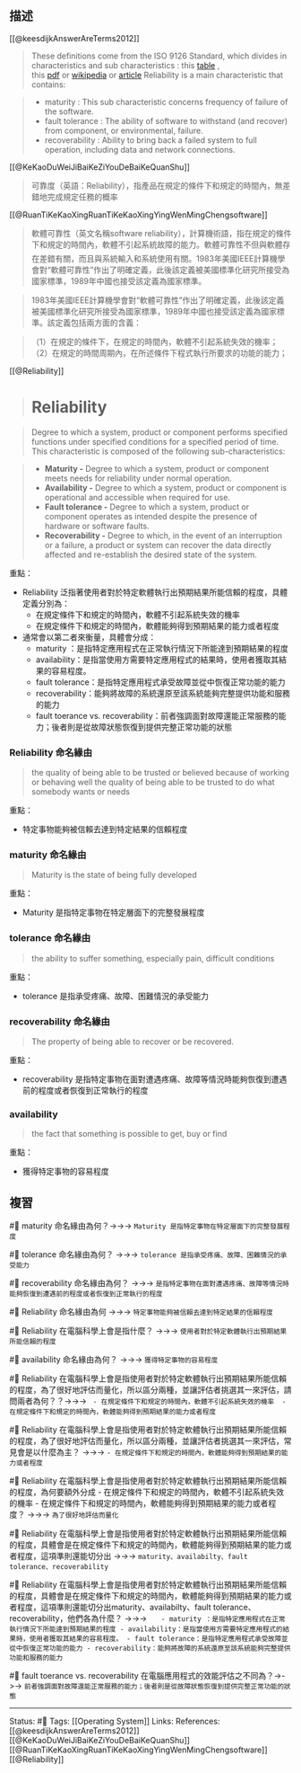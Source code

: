 
## 描述

[[@keesdijkAnswerAreTerms2012]]
> These definitions come from the ISO 9126 Standard, which divides in characteristics and sub characteristics : this [table](http://www.sqa.net/iso9126.html) , this [pdf](http://www.essi.upc.edu/~webgessi/publicacions/SMEF%2704-ISO-QualityModels.pdf) or [wikipedia](http://en.wikipedia.org/wiki/ISO/IEC_9126) or [article](http://mileiko.com/requirements-types/non-functional-requirements/)
> Reliability is a main characteristic that contains:

> -   maturity : This sub characteristic concerns frequency of failure of the software.
> -   fault tolerance : The ability of software to withstand (and recover) from component, or environmental, failure.
> -   recoverability : Ability to bring back a failed system to full operation, including data and network connections.

[[@KeKaoDuWeiJiBaiKeZiYouDeBaiKeQuanShu]]
> 可靠度（英語：Reliability），指產品在規定的條件下和規定的時間內，無差錯地完成規定任務的概率

[[@RuanTiKeKaoXingRuanTiKeKaoXingYingWenMingChengsoftware]]
> 軟體可靠性（英文名稱software reliability），計算機術語，指在規定的條件下和規定的時間內，軟體不引起系統故障的能力。軟體可靠性不但與軟體存在差錯有關，而且與系統輸入和系統使用有關。1983年美國IEEE計算機學會對“軟體可靠性”作出了明確定義，此後該定義被美國標準化研究所接受為國家標準，1989年中國也接受該定義為國家標準。



> 1983年美國IEEE計算機學會對“軟體可靠性”作出了明確定義，此後該定義被美國標準化研究所接受為國家標準，1989年中國也接受該定義為國家標準。該定義包括兩方面的含義：

> （1）在規定的條件下，在規定的時間內，軟體不引起系統失效的機率；
> （2）在規定的時間周期內，在所述條件下程式執行所要求的功能的能力；

[[@Reliability]]
> # Reliability

> Degree to which a system, product or component performs specified functions under specified conditions for a specified period of time. This characteristic is composed of the following sub-characteristics:

> -   **Maturity -** Degree to which a system, product or component meets needs for reliability under normal operation.
>-   **Availability -** Degree to which a system, product or component is operational and accessible when required for use.
>-   **Fault tolerance -** Degree to which a system, product or component operates as intended despite the presence of hardware or software faults.
>-   **Recoverability -** Degree to which, in the event of an interruption or a failure, a product or system can recover the data directly affected and re-establish the desired state of the system.




重點：
- Reliability 泛指著使用者對於特定軟體執行出預期結果所能信賴的程度，具體定義分別為：
	- 在規定條件下和規定的時間內，軟體不引起系統失效的機率 
	- 在規定條件下和規定的時間內，軟體能夠得到預期結果的能力或者程度
- 通常會以第二者來衡量，具體會分成：
	- maturity ：是指特定應用程式在正常執行情況下所能達到預期結果的程度
	- availability：是指當使用方需要特定應用程式的結果時，使用者獲取其結果的容易程度。
	- fault tolerance：是指特定應用程式承受故障並從中恢復正常功能的能力
	- recoverability：能夠將故障的系統還原至該系統能夠完整提供功能和服務的能力
	- fault toerance vs. recoverability：前者強調面對故障還能正常服務的能力；後者則是從故障狀態恢復到提供完整正常功能的狀態
### Reliability 命名緣由

> the quality of being able to be trusted or believed because of working or behaving well 
> the quality of being able to be trusted to do what somebody wants or needs


重點：
- 特定事物能夠被信賴去達到特定結果的信賴程度

### maturity 命名緣由

> Maturity is the state of being fully developed

重點：
- Maturity 是指特定事物在特定層面下的完整發展程度

### tolerance 命名緣由

> the ability to suffer something, especially pain, difficult conditions

重點：
- tolerance 是指承受疼痛、故障、困難情況的承受能力


### recoverability 命名緣由

> The property of being able to recover or be recovered.

重點：
- recoverability 是指特定事物在面對遭遇疼痛、故障等情況時能夠恢復到遭遇前的程度或者恢復到正常執行的程度


### availability

> the fact that something is possible to get, buy or find

重點：
- 獲得特定事物的容易程度

## 複習

#🧠 maturity 命名緣由為何？->->-> `Maturity 是指特定事物在特定層面下的完整發展程度`
<!--SR:!2023-01-29,22,250-->

#🧠 tolerance 命名緣由為何？ ->->-> `tolerance 是指承受疼痛、故障、困難情況的承受能力`
<!--SR:!2023-01-25,18,250-->

#🧠 recoverability 命名緣由為何？ ->->-> `是指特定事物在面對遭遇疼痛、故障等情況時能夠恢復到遭遇前的程度或者恢復到正常執行的程度`
<!--SR:!2023-02-03,26,250-->

#🧠 Reliability 命名緣由為何 ->->-> `特定事物能夠被信賴去達到特定結果的信賴程度`
<!--SR:!2023-01-19,8,230-->

#🧠 Reliability 在電腦科學上會是指什麼？ ->->-> `使用者對於特定軟體執行出預期結果所能信賴的程度`
<!--SR:!2023-02-05,27,250-->

#🧠 availability 命名緣由為何？ ->->-> `獲得特定事物的容易程度`
<!--SR:!2023-01-29,15,230-->


#🧠 Reliability 在電腦科學上會是指使用者對於特定軟體執行出預期結果所能信賴的程度，為了很好地評估而量化，所以區分兩種，並讓評估者挑選其一來評估，請問兩者為何？？->->-> `	- 在規定條件下和規定的時間內，軟體不引起系統失效的機率  - 在規定條件下和規定的時間內，軟體能夠得到預期結果的能力或者程度`
<!--SR:!2023-01-24,11,230-->


#🧠 Reliability 在電腦科學上會是指使用者對於特定軟體執行出預期結果所能信賴的程度，為了很好地評估而量化，所以區分兩種，並讓評估者挑選其一來評估，常見會是以什麼為主？ ->->-> `- 在規定條件下和規定的時間內，軟體能夠得到預期結果的能力或者程度`
<!--SR:!2023-01-30,23,250-->

#🧠 Reliability 在電腦科學上會是指使用者對於特定軟體執行出預期結果所能信賴的程度，為何要額外分成	- 在規定條件下和規定的時間內，軟體不引起系統失效的機率  - 在規定條件下和規定的時間內，軟體能夠得到預期結果的能力或者程度？ ->->-> `為了很好地評估而量化`
<!--SR:!2023-02-06,28,250-->


#🧠 Reliability 在電腦科學上會是指使用者對於特定軟體執行出預期結果所能信賴的程度，具體會是在規定條件下和規定的時間內，軟體能夠得到預期結果的能力或者程度，這項準則還能切分出 ->->-> `maturity、availabilty、fault tolerance、recoverability`
<!--SR:!2023-02-06,28,250-->

#🧠 Reliability 在電腦科學上會是指使用者對於特定軟體執行出預期結果所能信賴的程度，具體會是在規定條件下和規定的時間內，軟體能夠得到預期結果的能力或者程度，這項準則還能切分出maturity、availabilty、fault tolerance、recoverability，他們各為什麼？ ->->-> `	- maturity ：是指特定應用程式在正常執行情況下所能達到預期結果的程度 - availability：是指當使用方需要特定應用程式的結果時，使用者獲取其結果的容易程度。 - fault tolerance：是指特定應用程式承受故障並從中恢復正常功能的能力 - recoverability：能夠將故障的系統還原至該系統能夠完整提供功能和服務的能力`
<!--SR:!2023-02-16,31,230-->

#🧠 fault toerance vs. recoverability 在電腦應用程式的效能評估之不同為？->->-> `前者強調面對故障還能正常服務的能力；後者則是從故障狀態恢復到提供完整正常功能的狀態`
<!--SR:!2023-02-03,26,250-->










---
Status: #🌱 
Tags:
[[Operating System]]
Links:
References:
[[@keesdijkAnswerAreTerms2012]]
[[@KeKaoDuWeiJiBaiKeZiYouDeBaiKeQuanShu]][[@RuanTiKeKaoXingRuanTiKeKaoXingYingWenMingChengsoftware]]
[[@Reliability]]